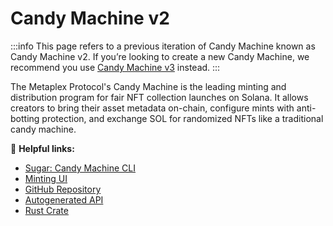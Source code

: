 # Candy Machine v2

:::info
This page refers to a previous iteration of Candy Machine known as Candy Machine v2. If you’re looking to create a new Candy Machine, we recommend you use [Candy Machine v3](/programs/candy-machine) instead.
:::

The Metaplex Protocol's Candy Machine is the leading minting and distribution program for fair NFT collection launches on Solana. It allows creators to bring their asset metadata on-chain, configure mints with anti-botting protection, and exchange SOL for randomized NFTs like a traditional candy machine.

🔗 **Helpful links:**

- [Sugar: Candy Machine CLI](/developer-tools/sugar/)
- [Minting UI](/guides/candy-machine-ui)
- [GitHub Repository](https://github.com/metaplex-foundation/metaplex-program-library/tree/master/candy-machine)
- [Autogenerated API](https://www.npmjs.com/package/@metaplex-foundation/mpl-candy-machine)
- [Rust Crate](https://crates.io/crates/mpl-candy-machine)

